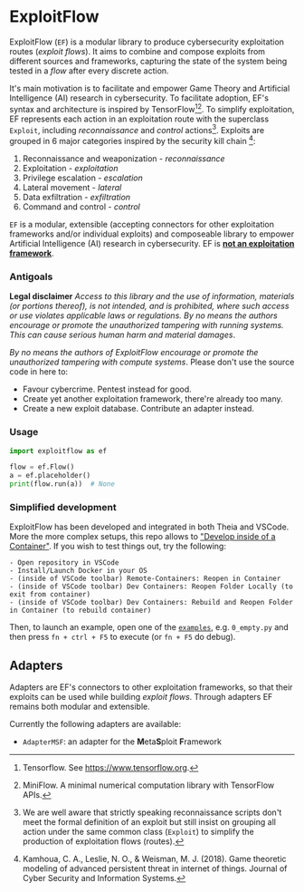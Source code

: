 # ExploitFlow

ExploitFlow (`EF`) is a modular library to produce cybersecurity exploitation routes (*exploit flows*). It aims to combine and compose exploits from different sources and frameworks, capturing the state of the system being tested in a *flow* after every discrete action.

It's main motivation is to facilitate and empower Game Theory and Artificial Intelligence (AI) research in cybersecurity. To facilitate adoption, EF's syntax and architecture is inspired by TensorFlow[^1][^2]. To simplify exploitation, EF represents each action in an exploitation route with the superclass `Exploit`, including *reconnaissance* and *control* actions[^4]. Exploits are grouped in 6 major categories inspired by the security kill chain [^3]:

1. Reconnaissance and weaponization - *reconnaissance*
2. Exploitation - *exploitation*
3. Privilege escalation - *escalation*
4. Lateral movement - *lateral*
5. Data exfiltration - *exfiltration*
6. Command and control - *control*

`EF` is a modular, extensible (accepting connectors for other exploitation frameworks and/or individual exploits) and composeable library to empower Artificial Intelligence (AI) research in cybersecurity. EF is <ins>**not an exploitation framework**</ins>.


### Antigoals

**Legal disclaimer**
*Access to this library and the use of information, materials (or portions thereof), is not intended, and is prohibited, where such access or use violates applicable laws or regulations.  By no means the authors encourage or promote the unauthorized tampering with running systems. This can cause serious human harm and material damages*.

*By no means the authors of ExploitFlow encourage or promote the unauthorized tampering with compute systems*. Please don't use the source code in  here to:

- Favour cybercrime. Pentest instead for good.
- Create yet another exploitation framework, there're already too many.
- Create a new exploit database. Contribute an adapter instead.

### Usage
```python
import exploitflow as ef

flow = ef.Flow()
a = ef.placeholder()
print(flow.run(a))  # None
```

### Simplified development
ExploitFlow has been developed and integrated in both Theia and VSCode. More the more complex setups, this repo allows to ["Develop inside of a Container"](https://code.visualstudio.com/docs/remote/containers#_quick-start-try-a-development-container). If you wish to test things out, try the following:

```
- Open repository in VSCode
- Install/Launch Docker in your OS
- (inside of VSCode toolbar) Remote-Containers: Reopen in Container
- (inside of VSCode toolbar) Dev Containers: Reopen Folder Locally (to exit from container)
- (inside of VSCode toolbar) Dev Containers: Rebuild and Reopen Folder in Container (to rebuild container)
```

Then, to launch an example, open one of the [`examples`](examples), e.g. `0_empty.py` and then press `fn + ctrl + F5` to execute (or `fn + F5` do debug).


## Adapters
Adapters are EF's connectors to other exploitation frameworks, so that their exploits can be used while building *exploit flows*. Through adapters EF remains both modular and extensible.

Currently the following adapters are available:
- `AdapterMSF`: an adapter for the **M**eta**S**ploit **F**ramework



[^1]: Tensorflow. See https://www.tensorflow.org.

[^2]: MiniFlow. A minimal numerical computation library with TensorFlow APIs.

[^3]: Kamhoua, C. A., Leslie, N. O., & Weisman, M. J. (2018). Game theoretic modeling of advanced persistent threat in internet of things. Journal of Cyber Security and Information Systems.

[^4]: We are well aware that strictly speaking reconnaissance scripts don't meet the formal definition of an exploit but still insist on grouping all action under the same common class (`Exploit`) to simplify the production of exploitation flows (routes).